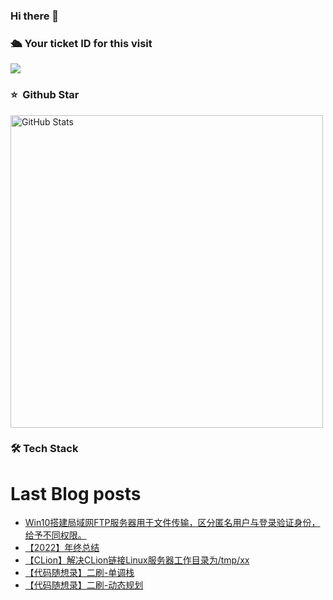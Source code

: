 ### Hi there 👋

<!--
**doraemon-hub-art/doraemon-hub-art** is a ✨ _special_ ✨ repository because its `README.md` (this file) appears on your GitHub profile.

Here are some ideas to get you started:

- 🔭 I’m currently working on ...

- 🌱 I’m currently learning ...

- 👯 I’m looking to collaborate on ...

- 🤔 I’m looking for help with ...

- 💬 Ask me about ...

- 📫 How to reach me: ...

- 😄 Pronouns: ...

- ⚡ Fun fact: ...
  -->

  

### **🛳** **Your ticket ID for this visit**

<img src="https://profile-counter.glitch.me/doraemon-hub-art/count.svg" />

### ⭐️ &nbsp;Github Star

<img width="500px"  alt="GitHub Stats" src="https://github-readme-stats.vercel.app/api?username=doraemon-hub-art&count_private=true&show_icons=true"/>

### **🛠** **Tech Stack**


# Last Blog posts
<!-- BLOG-POST-LIST:START -->
- [Win10搭建局域网FTP服务器用于文件传输，区分匿名用户与登录验证身份，给予不同权限。](https://banshengua.top/win10%e6%90%ad%e5%bb%ba%e5%b1%80%e5%9f%9f%e7%bd%91ftp%e6%9c%8d%e5%8a%a1%e5%99%a8%e7%94%a8%e4%ba%8e%e6%96%87%e4%bb%b6%e4%bc%a0%e8%be%93%ef%bc%8c%e5%8c%ba%e5%88%86%e5%8c%bf%e5%90%8d%e7%94%a8%e6%88%b7/)
- [【2022】年终总结](https://banshengua.top/%e3%80%902022%e3%80%91%e5%b9%b4%e7%bb%88%e6%80%bb%e7%bb%93/)
- [【CLion】解决CLion链接Linux服务器工作目录为/tmp/xx](https://banshengua.top/%e3%80%90clion%e3%80%91%e8%a7%a3%e5%86%b3clion%e9%93%be%e6%8e%a5linux%e6%9c%8d%e5%8a%a1%e5%99%a8%e5%b7%a5%e4%bd%9c%e7%9b%ae%e5%bd%95%e4%b8%ba-tmp-xx/)
- [【代码随想录】二刷-单调栈](https://banshengua.top/%e3%80%90%e4%bb%a3%e7%a0%81%e9%9a%8f%e6%83%b3%e5%bd%95%e3%80%91%e4%ba%8c%e5%88%b7-%e5%8d%95%e8%b0%83%e6%a0%88/)
- [【代码随想录】二刷-动态规划](https://banshengua.top/%e3%80%90%e4%bb%a3%e7%a0%81%e9%9a%8f%e6%83%b3%e5%bd%95%e3%80%91%e4%ba%8c%e5%88%b7-%e5%8a%a8%e6%80%81%e8%a7%84%e5%88%92/)
<!-- BLOG-POST-LIST:END -->



